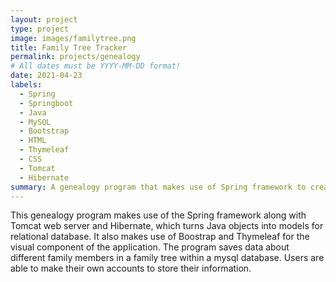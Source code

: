 ```yaml
---
layout: project
type: project
image: images/familytree.png
title: Family Tree Tracker
permalink: projects/genealogy
# All dates must be YYYY-MM-DD format!
date: 2021-04-23
labels:
  - Spring
  - Springboot
  - Java
  - MySQL
  - Bootstrap
  - HTML
  - Thymeleaf
  - CSS
  - Tomcat
  - Hibernate
summary: A genealogy program that makes use of Spring framework to create a web application for holding genealogy information.  
---
```




This genealogy program makes use of the Spring framework along with Tomcat web server and Hibernate, which turns Java objects into models for relational database.  It also makes use of Boostrap and Thymeleaf for the visual component of the application.  The program saves data about different family members in a family tree within a mysql database.  Users are able to make their own accounts to store their information.